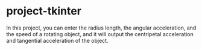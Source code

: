 # project-tkinter
In this project, you can enter the radius length, the angular acceleration, and the speed of a rotating 
object, and it will output the centripetal acceleration and tangential acceleration of the object.